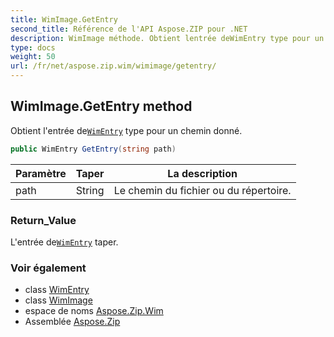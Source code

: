 ```yaml
---
title: WimImage.GetEntry
second_title: Référence de l'API Aspose.ZIP pour .NET
description: WimImage méthode. Obtient lentrée deWimEntry type pour un chemin donné.
type: docs
weight: 50
url: /fr/net/aspose.zip.wim/wimimage/getentry/
---
```

## WimImage.GetEntry method

Obtient l'entrée de[`WimEntry`](../../wimentry/) type pour un chemin donné.

```csharp
public WimEntry GetEntry(string path)
```

| Paramètre | Taper | La description |
| --- | --- | --- |
| path | String | Le chemin du fichier ou du répertoire. |

### Return_Value

L'entrée de[`WimEntry`](../../wimentry/) taper.

### Voir également

* class [WimEntry](../../wimentry/)
* class [WimImage](../)
* espace de noms [Aspose.Zip.Wim](../../wimimage/)
* Assemblée [Aspose.Zip](../../../)


